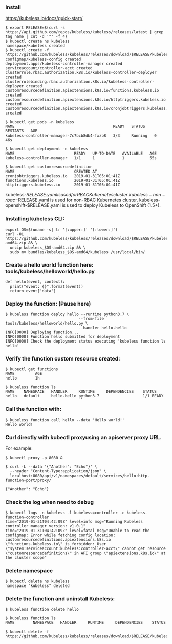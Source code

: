 ### Install
https://kubeless.io/docs/quick-start/
```
$ export RELEASE=$(curl -s https://api.github.com/repos/kubeless/kubeless/releases/latest | grep tag_name | cut -d '"' -f 4)
$ kubectl create ns kubeless
namespace/kubeless created
$ kubectl create -f https://github.com/kubeless/kubeless/releases/download/$RELEASE/kubeless-$RELEASE.yaml
configmap/kubeless-config created
deployment.apps/kubeless-controller-manager created
serviceaccount/controller-acct created
clusterrole.rbac.authorization.k8s.io/kubeless-controller-deployer created
clusterrolebinding.rbac.authorization.k8s.io/kubeless-controller-deployer created
customresourcedefinition.apiextensions.k8s.io/functions.kubeless.io created
customresourcedefinition.apiextensions.k8s.io/httptriggers.kubeless.io created
customresourcedefinition.apiextensions.k8s.io/cronjobtriggers.kubeless.io created
```
```
$ kubectl get pods -n kubeless
NAME                                           READY   STATUS    RESTARTS   AGE
kubeless-controller-manager-7c7bcb8db4-fxzb8   3/3     Running   0          46s

$ kubectl get deployment -n kubeless
NAME                          READY   UP-TO-DATE   AVAILABLE   AGE
kubeless-controller-manager   1/1     1            1           55s

$ kubectl get customresourcedefinition
NAME                          CREATED AT
cronjobtriggers.kubeless.io   2019-01-31T05:01:41Z
functions.kubeless.io         2019-01-31T05:01:41Z
httptriggers.kubeless.io      2019-01-31T05:01:41Z
```
kubeless-$RELEASE.yaml is used for RBAC Kubernetes cluster.
kubeless-non-rbac-$RELEASE.yaml is used for non-RBAC Kubernetes cluster.
kubeless-openshift-$RELEASE.yaml is used to deploy Kubeless to OpenShift (1.5+).

### Installing kubeless CLI:
```
export OS=$(uname -s| tr '[:upper:]' '[:lower:]')
curl -OL https://github.com/kubeless/kubeless/releases/download/$RELEASE/kubeless_$OS-amd64.zip && \
  unzip kubeless_$OS-amd64.zip && \
  sudo mv bundles/kubeless_$OS-amd64/kubeless /usr/local/bin/
```

### Create a hello world function here: tools/kubeless/helloworld/hello.py
```
def hello(event, context):
  print("event: {}".format(event))
  return event['data']
```

### Deploy the function: (Pause here)
```
$ kubeless function deploy hello --runtime python3.7 \
                                --from-file tools/kubeless/helloworld/hello.py \
                                --handler hello.hello
INFO[0000] Deploying function...
INFO[0000] Function hello submitted for deployment
INFO[0000] Check the deployment status executing 'kubeless function ls hello'
```

### Verify the function custom resource created:
```
$ kubectl get functions
NAME         AGE
hello        1h

$ kubeless function ls
NAME    NAMESPACE   HANDLER     RUNTIME     DEPENDENCIES    STATUS
hello   default     hello.hello python3.7                   1/1 READY
```

### Call the function with:
```
$ kubeless function call hello --data 'Hello world!'
Hello world!
```

###  Curl directly with kubectl proxyusing an apiserver proxy URL.
For example:
```
$ kubectl proxy -p 8080 &

$ curl -L --data '{"Another": "Echo"}' \
  --header "Content-Type:application/json" \
  localhost:8080/api/v1/namespaces/default/services/hello:http-function-port/proxy/

{"Another": "Echo"}
```
### Check the log when need to debug
```
$ kubectl logs -n kubeless -l kubeless=controller -c kubeless-function-controller
time="2019-01-31T04:42:09Z" level=info msg="Running Kubeless controller manager version: v1.0.1"
time="2019-01-31T04:42:09Z" level=fatal msg="Unable to read the configmap: Error while fetching config location: customresourcedefinitions.apiextensions.k8s.io \"functions.kubeless.io\" is forbidden: User \"system:serviceaccount:kubeless:controller-acct\" cannot get resource \"customresourcedefinitions\" in API group \"apiextensions.k8s.io\" at the cluster scope"
```

### Delete namespace
```
$ kubectl delete ns kubeless
namespace "kubeless" deleted
```

### Delete the function and uninstall Kubeless:
```
$ kubeless function delete hello

$ kubeless function ls
NAME        NAMESPACE   HANDLER     RUNTIME     DEPENDENCIES    STATUS

$ kubectl delete -f https://github.com/kubeless/kubeless/releases/download/$RELEASE/kubeless-$RELEASE.yaml
```